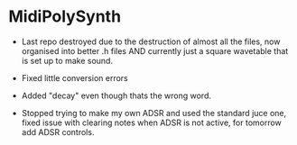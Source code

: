 # MidiPolySynth

- Last repo destroyed due to the destruction of almost all the files, now organised into better .h files AND currently just a square wavetable that is set up to make 
sound.

- Fixed little conversion errors

- Added "decay" even though thats the wrong word.

- Stopped trying to make my own ADSR and used the standard juce one, fixed issue with clearing notes when ADSR is not active, for tomorrow add ADSR controls. 
